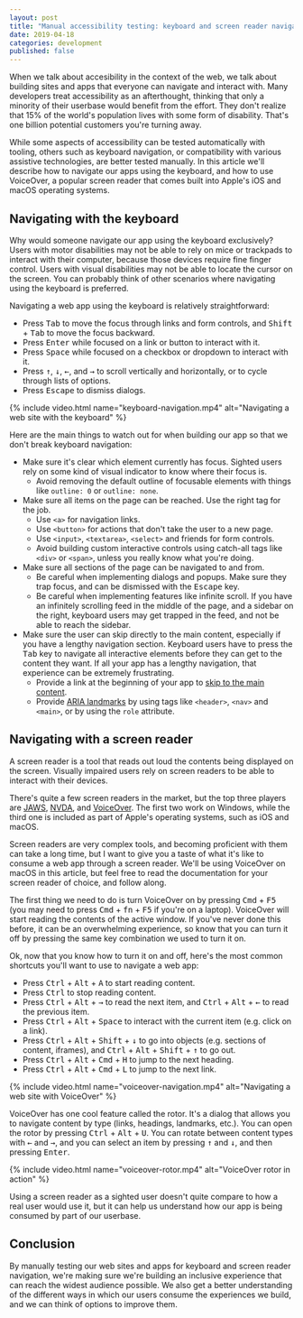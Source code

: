 ```yaml
---
layout: post
title: "Manual accessibility testing: keyboard and screen reader navigation"
date: 2019-04-18
categories: development
published: false
---
```


When we talk about accesibility in the context of the web, we talk about building sites and apps that everyone can navigate and interact with. Many developers treat accessibility as an afterthought, thinking that only a minority of their userbase would benefit from the effort. They don't realize that 15% of the world's population lives with some form of disability. That's one billion potential customers you're turning away.

While some aspects of accessibility can be tested automatically with tooling, others such as keyboard navigation, or compatibility with various assistive technologies, are better tested manually. In this article we'll describe how to navigate our apps using the keyboard, and how to use VoiceOver, a popular screen reader that comes built into Apple's iOS and macOS operating systems.

## Navigating with the keyboard

Why would someone navigate our app using the keyboard exclusively? Users with motor disabilities may not be able to rely on mice or trackpads to interact with their computer, because those devices require fine finger control. Users with visual disabilities may not be able to locate the cursor on the screen. You can probably think of other scenarios where navigating using the keyboard is preferred.

Navigating a web app using the keyboard is relatively straightforward:

- Press <kbd>Tab</kbd> to move the focus through links and form controls, and <kbd>Shift</kbd> + <kbd>Tab</kbd> to move the focus backward.
- Press <kbd>Enter</kbd> while focused on a link or button to interact with it.
- Press <kbd>Space</kbd> while focused on a checkbox or dropdown to interact with it.
- Press <kbd>↑</kbd>, <kbd>↓</kbd>, <kbd>←</kbd>, and <kbd>→</kbd> to scroll vertically and horizontally, or to cycle through lists of options.
- Press <kbd>Escape</kbd> to dismiss dialogs.

{% include video.html name="keyboard-navigation.mp4" alt="Navigating a web site with the keyboard" %}

Here are the main things to watch out for when building our app so that we don't break keyboard navigation:

- Make sure it's clear which element currently has focus. Sighted users rely on some kind of visual indicator to know where their focus is.
  - Avoid removing the default outline of focusable elements with things like `outline: 0` or `outline: none`.
- Make sure all items on the page can be reached. Use the right tag for the job.
  - Use `<a>` for navigation links.
  - Use `<button>` for actions that don't take the user to a new page.
  - Use `<input>`, `<textarea>`, `<select>` and friends for form controls.
  - Avoid building custom interactive controls using catch-all tags like `<div>` or `<span>`, unless you really know what you're doing.
- Make sure all sections of the page can be navigated to and from.
  - Be careful when implementing dialogs and popups. Make sure they trap focus, and can be dismissed with the <kbd>Escape</kbd> key.
  - Be careful when implementing features like infinite scroll. If you have an infinitely scrolling feed in the middle of the page, and a sidebar on the right, keyboard users may get trapped in the feed, and not be able to reach the sidebar.
- Make sure the user can skip directly to the main content, especially if you have a lengthy navigation section. Keyboard users have to press the <kbd>Tab</kbd> key to navigate all interactive elements before they can get to the content they want. If all your app has a lengthy navigation, that experience can be extremely frustrating.
  - Provide a link at the beginning of your app to [skip to the main content](https://webaim.org/techniques/skipnav/).
  - Provide [ARIA landmarks](https://w3c.github.io/aria/#landmark_roles) by using tags like `<header>`, `<nav>` and `<main>`, or by using the `role` attribute.

## Navigating with a screen reader

A screen reader is a tool that reads out loud the contents being displayed on the screen. Visually impaired users rely on screen readers to be able to interact with their devices.

There's quite a few screen readers in the market, but the top three players are [JAWS](http://www.freedomscientific.com/products/software/jaws/), [NVDA](https://www.nvaccess.org/), and [VoiceOver](https://www.apple.com/accessibility/mac/vision/). The first two work on Windows, while the third one is included as part of Apple's operating systems, such as iOS and macOS.

Screen readers are very complex tools, and becoming proficient with them can take a long time, but I want to give you a taste of what it's like to consume a web app through a screen reader. We'll be using VoiceOver on macOS in this article, but feel free to read the documentation for your screen reader of choice, and follow along.

The first thing we need to do is turn VoiceOver on by pressing <kbd>Cmd</kbd> + <kbd>F5</kbd> (you may need to press <kbd>Cmd</kbd> + <kbd>fn</kbd> + <kbd>F5</kbd> if you're on a laptop). VoiceOver will start reading the contents of the active window. If you've never done this before, it can be an overwhelming experience, so know that you can turn it off by pressing the same key combination we used to turn it on.

Ok, now that you know how to turn it on and off, here's the most common shortcuts you'll want to use to navigate a web app:

- Press <kbd>Ctrl</kbd> + <kbd>Alt</kbd> + <kbd>A</kbd> to start reading content.
- Press <kbd>Ctrl</kbd> to stop reading content.
- Press <kbd>Ctrl</kbd> + <kbd>Alt</kbd> + <kbd>→</kbd> to read the next item, and <kbd>Ctrl</kbd> + <kbd>Alt</kbd> + <kbd>←</kbd> to read the previous item.
- Press <kbd>Ctrl</kbd> + <kbd>Alt</kbd> + <kbd>Space</kbd> to interact with the current item (e.g. click on a link).
- Press <kbd>Ctrl</kbd> + <kbd>Alt</kbd> + <kbd>Shift</kbd> + <kbd>↓</kbd> to go into objects (e.g. sections of content, iframes), and <kbd>Ctrl</kbd> + <kbd>Alt</kbd> + <kbd>Shift</kbd> + <kbd>↑</kbd> to go out.
- Press <kbd>Ctrl</kbd> + <kbd>Alt</kbd> + <kbd>Cmd</kbd> + <kbd>H</kbd> to jump to the next heading.
- Press <kbd>Ctrl</kbd> + <kbd>Alt</kbd> + <kbd>Cmd</kbd> + <kbd>L</kbd> to jump to the next link.

{% include video.html name="voiceover-navigation.mp4" alt="Navigating a web site with VoiceOver" %}

VoiceOver has one cool feature called the rotor. It's a dialog that allows you to navigate content by type (links, headings, landmarks, etc.). You can open the rotor by pressing <kbd>Ctrl</kbd> + <kbd>Alt</kbd> + <kbd>U</kbd>. You can rotate between content types with <kbd>←</kbd> and <kbd>→</kbd>, and you can select an item by pressing <kbd>↑</kbd> and <kbd>↓</kbd>, and then pressing <kbd>Enter</kbd>.

{% include video.html name="voiceover-rotor.mp4" alt="VoiceOver rotor in action" %}

Using a screen reader as a sighted user doesn't quite compare to how a real user would use it, but it can help us understand how our app is being consumed by part of our userbase.

## Conclusion

By manually testing our web sites and apps for keyboard and screen reader navigation, we're making sure we're building an inclusive experience that can reach the widest audience possible. We also get a better understanding of the different ways in which our users consume the experiences we build, and we can think of options to improve them.

